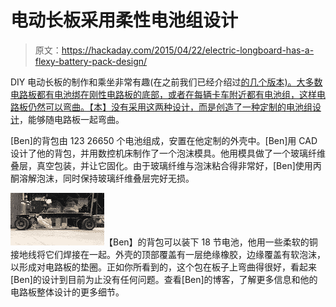 # 电动长板采用柔性电池组设计

> 原文：<https://hackaday.com/2015/04/22/electric-longboard-has-a-flexy-battery-pack-design/>

DIY 电动长板的制作和乘坐非常有趣(在之前我们已经介绍过[的几个版本)。大多数电路板都有电池绑在刚性电路板的底部，或者在每辆卡车附近都有电池组，这样电路板仍然可以弯曲。【本】](http://hackaday.com/2014/08/12/electric-longboard-roundup/)[没有采用这两种设计，而是创造了一种定制的电池组设计](http://build-its-inprogress.blogspot.com/2015/04/the-longboard-has-gone-too-long-without.html)，能够随电路板一起弯曲。

[Ben]的背包由 123 26650 个电池组成，安置在他定制的外壳中。[Ben]用 CAD 设计了他的背包，并用数控机床制作了一个泡沫模具。他用模具做了一个玻璃纤维叠层，真空包装，并让它固化。由于玻璃纤维与泡沫粘合得非常好，[Ben]使用丙酮溶解泡沫，同时保持玻璃纤维叠层完好无损。

![Bendy battery pack on longboard](img/dc79e73c8bb1afe4a7c6637212ea0c9b.png)【Ben】的背包可以装下 18 节电池，他用一些柔软的铜接地线将它们焊接在一起。外壳的顶部覆盖有一层绝缘橡胶，边缘覆盖有软泡沫，以形成对电路板的垫圈。正如你所看到的，这个包在板子上弯曲得很好，看起来[Ben]的设计到目前为止没有任何问题。查看[Ben]的博客，了解更多信息和他的电路板整体设计的更多细节。
